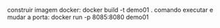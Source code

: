 construir imagem docker:
docker build -t demo01 .
comando executar e mudar a porta: docker run -p 8085:8080 demo01
